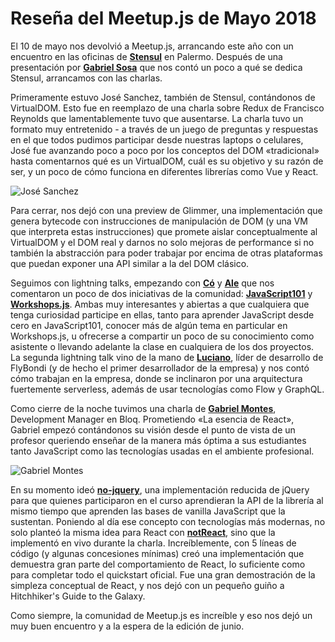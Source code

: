 # Reseña del Meetup.js de Mayo 2018

El 10 de mayo nos devolvió a Meetup.js, arrancando este año con un encuentro en las oficinas de **[Stensul](https://stensul.com/)** en Palermo. Después de una presentación por **[Gabriel Sosa](https://twitter.com/pendexgabo)** que nos contó un poco a qué se dedica Stensul, arrancamos con las charlas.

Primeramente estuvo José Sanchez, también de Stensul, contándonos de VirtualDOM. Esto fue en reemplazo de una charla sobre Redux de Francisco Reynolds que lamentablemente tuvo que ausentarse. La charla tuvo un formato muy entretenido - a través de un juego de preguntas y respuestas en el que todos pudimos participar desde nuestras laptops o celulares, José fue avanzando poco a poco por los conceptos del DOM «tradicional» hasta comentarnos qué es un VirtualDOM, cuál es su objetivo y su razón de ser, y un poco de cómo funciona en diferentes librerías como Vue y React.

![José Sanchez](https://raw.githubusercontent.com/meetupjs-ar/blog-articles/master/05-resena-meetup-mayo-2018/jose-sanchez.jpg)

Para cerrar, nos dejó con una preview de Glimmer, una implementación que genera bytecode con instrucciones de manipulación de DOM (y una VM que interpreta estas instrucciones) que promete aislar conceptualmente al VirtualDOM y el DOM real y darnos no solo mejoras de performance si no también la abstracción para poder trabajar por encima de otras plataformas que puedan exponer una API similar a la del DOM clásico.

Seguimos con lightning talks, empezando con **[Có](https://twitter.com/co_constanza)** y **[Ale](https://twitter.com/alekrumkamp)** que nos comentaron un poco de dos iniciativas de la comunidad: **[JavaScript101](https://twitter.com/javascript_101)** y **[Workshops.js](https://twitter.com/workshopsjs)**. Ambas muy interesantes y abiertas a que cualquiera que tenga curiosidad participe en ellas, tanto para aprender JavaScript desde cero en JavaScript101, conocer más de algún tema en particular en Workshops.js, u ofrecerse a compartir un poco de su conocimiento como asistente o llevando adelante la clase en cualquiera de los dos proyectos. La segunda lightning talk vino de la mano de **[Luciano](https://twitter.com/lfantone)**, líder de desarrollo de FlyBondi (y de hecho el primer desarrollador de la empresa) y nos contó cómo trabajan en la empresa, donde se inclinaron por una arquitectura fuertemente serverless, además de usar tecnologías como Flow y GraphQL.

Como cierre de la noche tuvimos una charla de **[Gabriel Montes](https://twitter.com/gab_montes)**, Development Manager en Bloq. Prometiendo «La esencia de React», Gabriel empezó contándonos su visión desde el punto de vista de un profesor queriendo enseñar de la manera más óptima a sus estudiantes tanto JavaScript como las tecnologías usadas en el ambiente profesional.

![Gabriel Montes](https://raw.githubusercontent.com/meetupjs-ar/blog-articles/master/05-resena-meetup-mayo-2018/gabi-montes.jpg)

En su momento ideó **[no-jquery](https://gist.github.com/gabmontes/535a7b3b059b2a301a55b43e90ee0101)**, una implementación reducida de jQuery para que quienes participaron en el curso aprendieran la API de la librería al mismo tiempo que aprenden las bases de vanilla JavaScript que la sustentan. Poniendo al día ese concepto con tecnologías más modernas, no solo planteó la misma idea para React con **[notReact](https://github.com/gabmontes/exploring-not-react)**, sino que la implementó en vivo durante la charla. Increíblemente, con 5 líneas de código (y algunas concesiones mínimas) creó una implementación que demuestra gran parte del comportamiento de React, lo suficiente como para completar todo el quickstart oficial. Fue una gran demostración de la simpleza conceptual de React, y nos dejó con un pequeño guiño a Hitchhiker's Guide to the Galaxy.

Como siempre, la comunidad de Meetup.js es increíble y eso nos dejó un muy buen encuentro y a la espera de la edición de junio.
